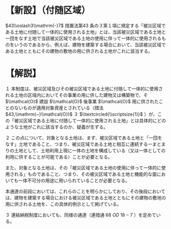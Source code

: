 # 【新設】（付随区域）

$43\\oslash3\\mathrm{-}7$ 措置法第43 条の３第１項に規定する「被災区域である土地に付随して一体的に使用される土地」とは、当該被災区域である土地と一団をなす土地で当該被災区域である土地の使用に伴って一体的に使用されるものをいうのであるから、例えば、建物を建築する場合において、当該被災区域である土地とともにその建物の敷地の用に供される土地がこれに該当する。

# 【解説】

１ 本制度は、被災区域及びその被災区域である土地に付随して一体的に使用される土地の区域内においてその事業の用に供した建物又は構築物で、そ $\\mathcal{O}$ 建設 $\\mathcal{O}$ 後事業 $\\mathcal{O}$ 用に供されたことのないものが適用対象資産とされている（措法 $43,\\mathrm{~}\\mathcal{O})$ ３ $\\textcircled{\\scriptsize{1}}$ ）が、この「被災区域である土地に付随して一体的に使用される土地」とは具体的にどのような土地がこれに該当するのか、疑義が生ずる。

２ この点について、対象となる土地は、まず、被災区域である土地と「一団をなす」土地であること、つまり、被災区域である土地と相互に連続する一まとまりの土地として、土地利用上現に一体の土地を構成している（又は一体としての利用に供することが可能である）ことが必要となる。

また、対象となる土地は、その「被災区域である土地の使用に伴って一体的に使用される」ものであること、つまり、その被災区域である土地と機能的な面においても一体不可分の用途に用いられていることが必要となる。

本通達の前段においては、これらのことを明らかにしており、その後段においては、建物を建築する場合における被災区域である土地とともにその建物の敷地の用に供される土地を、この具体的例示として掲げている。

３ 連結納税制度においても、同様の通達（連措通 $68\ O D\ 18-7$ ）を定めている。